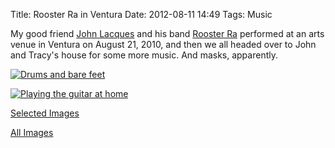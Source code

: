 Title: Rooster Ra in Ventura
Date: 2012-08-11 14:49
Tags: Music

My good friend [John Lacques](http://drumtime.net) and his band [Rooster
Ra](http://roosterra.com/) performed at an arts venue in Ventura on
August 21, 2010, and then we all headed over to John and Tracy's house
for some more music. And masks, apparently.

[![Drums and bare feet](/galleries/rooster-ra-ventura-selects/content/images/large/P1030571.jpg)](/galleries/rooster-ra-ventura-selects/content/P1030571_large.html)

[![Playing the guitar at home](/galleries/rooster-ra-ventura-selects/content/images/large/P1030580.jpg)](/galleries/rooster-ra-ventura-selects/content/P1030580_large.html)

[Selected Images](/galleries/rooster-ra-ventura-selects/index.html)

[All Images](/galleries/rooster-ra-ventura-all/index.html)